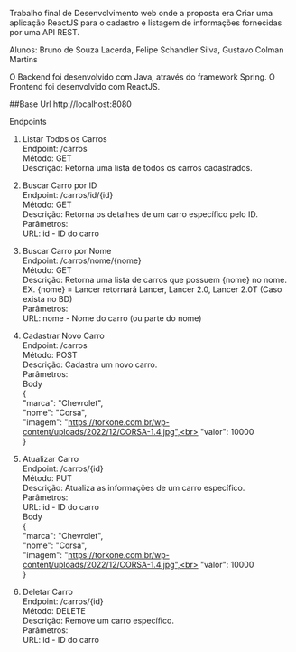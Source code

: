 Trabalho final de Desenvolvimento web onde a proposta era Criar uma aplicação ReactJS para o cadastro e listagem de informações fornecidas por uma API REST. 

Alunos: Bruno de Souza Lacerda, Felipe Schandler Silva, Gustavo Colman Martins

O Backend foi desenvolvido com Java, através do framework Spring.
O Frontend foi desenvolvido com ReactJS.

##Base Url
http://localhost:8080

Endpoints<br>
1. Listar Todos os Carros<br>
Endpoint: /carros<br>
Método: GET<br>
Descrição: Retorna uma lista de todos os carros cadastrados.<br>

2. Buscar Carro por ID<br>
Endpoint: /carros/id/{id}<br>
Método: GET<br>
Descrição: Retorna os detalhes de um carro específico pelo ID.<br>
Parâmetros:<br>
  URL: id - ID do carro<br>

3. Buscar Carro por Nome<br>
Endpoint: /carros/nome/{nome}<br>
Método: GET<br>
Descrição: Retorna uma lista de carros que possuem {nome} no nome. EX. {nome} = Lancer  retornará Lancer, Lancer 2.0, Lancer 2.0T (Caso exista no BD)<br>
Parâmetros:<br>
  URL: nome - Nome do carro (ou parte do nome)<br>

4. Cadastrar Novo Carro<br>
Endpoint: /carros<br>
Método: POST<br>
Descrição: Cadastra um novo carro.<br>
Parâmetros:<br>
  Body<br>
  {<br>
    "marca": "Chevrolet",<br>
    "nome": "Corsa",<br>
    "imagem": "https://torkone.com.br/wp-content/uploads/2022/12/CORSA-1.4.jpg",<br>
    "valor": 10000<br>
  }
  
6. Atualizar Carro<br>
Endpoint: /carros/{id}<br>
Método: PUT<br>
Descrição: Atualiza as informações de um carro específico.<br>
Parâmetros:<br>
  URL: id - ID do carro<br>
    Body<br>
  {<br>
    "marca": "Chevrolet",<br>
    "nome": "Corsa",<br>
    "imagem": "https://torkone.com.br/wp-content/uploads/2022/12/CORSA-1.4.jpg",<br>
    "valor": 10000<br>
  }<br>

7. Deletar Carro<br>
Endpoint: /carros/{id}<br>
Método: DELETE<br>
Descrição: Remove um carro específico.<br>
Parâmetros:<br>
  URL: id - ID do carro<br>

